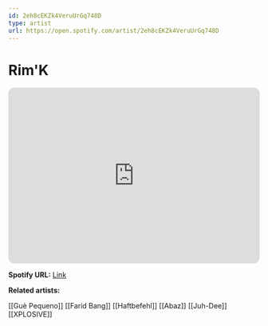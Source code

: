 ```yaml
---
id: 2eh8cEKZk4VeruUrGq748D
type: artist
url: https://open.spotify.com/artist/2eh8cEKZk4VeruUrGq748D
---
```

# Rim'K

<iframe style="border-radius:12px" src="https://open.spotify.com/embed/artist/2eh8cEKZk4VeruUrGq748D" width="100%" height="352" frameBorder="0" allowfullscreen="" allow="autoplay; clipboard-write; encrypted-media; fullscreen; picture-in-picture" loading="lazy"></iframe>

**Spotify URL:** [Link](https://open.spotify.com/artist/2eh8cEKZk4VeruUrGq748D)

**Related artists:**

[[Guè Pequeno]]
[[Farid Bang]]
[[Haftbefehl]]
[[Abaz]]
[[Juh-Dee]]
[[XPLOSIVE]]
